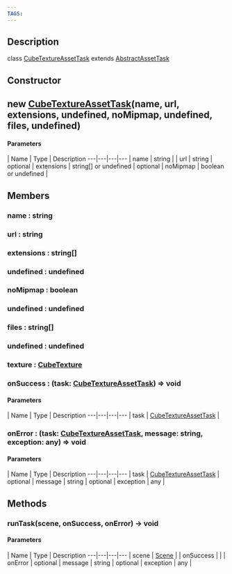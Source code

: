 ```yaml
---
TAGS:
---
```

## Description

class [CubeTextureAssetTask](/classes/3.1/CubeTextureAssetTask) extends [AbstractAssetTask](/classes/3.1/AbstractAssetTask)



## Constructor

## new [CubeTextureAssetTask](/classes/3.1/CubeTextureAssetTask)(name, url, extensions, undefined, noMipmap, undefined, files, undefined)



#### Parameters
 | Name | Type | Description
---|---|---|---
 | name | string | 
 | url | string | 
optional | extensions | string[] or undefined | 
optional | noMipmap | boolean or undefined | 
## Members

### name : string


### url : string


### extensions : string[]


### undefined : undefined


### noMipmap : boolean


### undefined : undefined


### files : string[]


### undefined : undefined


### texture : [CubeTexture](/classes/3.1/CubeTexture)


### onSuccess : (task: [CubeTextureAssetTask](/classes/3.1/CubeTextureAssetTask)) =&gt; void



#### Parameters
 | Name | Type | Description
---|---|---|---
 | task | [CubeTextureAssetTask](/classes/3.1/CubeTextureAssetTask) | 

### onError : (task: [CubeTextureAssetTask](/classes/3.1/CubeTextureAssetTask), message: string, exception: any) =&gt; void



#### Parameters
 | Name | Type | Description
---|---|---|---
 | task | [CubeTextureAssetTask](/classes/3.1/CubeTextureAssetTask) | 
optional | message | string | 
optional | exception | any | 
## Methods

### runTask(scene, onSuccess, onError) &rarr; void



#### Parameters
 | Name | Type | Description
---|---|---|---
 | scene | [Scene](/classes/3.1/Scene) | 
 | onSuccess |  | 
 | onError | optional | message | string | 
optional | exception | any | 

